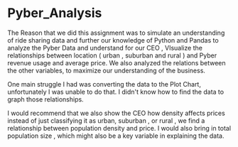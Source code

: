 # Pyber_Analysis
The Reason that we did this assignment was to simulate an understanding of ride sharing data and further our knowledge of Python and Pandas to analyze the Pyber Data and understand for our CEO , VIsualize the relationships between location ( urban , suburban and rural ) and Pyber revenue usage and average price. We also analyzed the relations between the other variables, to maximize our understanding of the business.

  One main struggle I had was converting the data to the Plot Chart, unfortunately I was unable to do that. I didn't know how to find the data to graph those relationships.

I would recommend that we also show the CEO how density affects prices instead of just classifying it as urban, suburban , or rural , we find a relationship between population density and price. I would also bring in total population size , which might also be a key variable in explaining the data.

